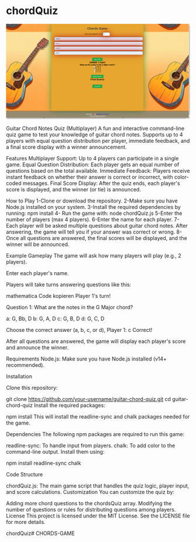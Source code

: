 # chordQuiz

![Screnshoot](https://github.com/Ammar-Alkhalidi/CHORDS-GAME/blob/main/refrence.png)


Guitar Chord Notes Quiz (Multiplayer) A fun and interactive command-line quiz game to test your knowledge of guitar chord notes. Supports up to 4 players with equal question distribution per player, immediate feedback, and a final score display with a winner announcement.

Features Multiplayer Support: Up to 4 players can participate in a single game. Equal Question Distribution: Each player gets an equal number of questions based on the total available. Immediate Feedback: Players receive instant feedback on whether their answer is correct or incorrect, with color-coded messages. Final Score Display: After the quiz ends, each player's score is displayed, and the winner (or tie) is announced.

How to Play 1-Clone or download the repository. 2-Make sure you have Node.js installed on your system. 3-Install the required dependencies by running: npm install 4- Run the game with: node chordQuiz.js 5-Enter the number of players (max 4 players). 6-Enter the name for each player. 7-Each player will be asked multiple questions about guitar chord notes. After answering, the game will tell you if your answer was correct or wrong. 8-Once all questions are answered, the final scores will be displayed, and the winner will be announced.

Example Gameplay The game will ask how many players will play (e.g., 2 players).

Enter each player's name.

Players will take turns answering questions like this:

mathematica Code kopieren Player 1's turn!

Question 1: What are the notes in the G Major chord?

a: G, Bb, D b: G, A, D c: G, B, D d: G, C, D

Choose the correct answer (a, b, c, or d), Player 1: c Correct!

After all questions are answered, the game will display each player's score and announce the winner.

Requirements Node.js: Make sure you have Node.js installed (v14+ recommended).

Installation

Clone this repository:

git clone https://github.com/your-username/guitar-chord-quiz.git cd guitar-chord-quiz Install the required packages:

npm install This will install the readline-sync and chalk packages needed for the game.

Dependencies The following npm packages are required to run this game:

readline-sync: To handle input from players. chalk: To add color to the command-line output. Install them using:

npm install readline-sync chalk

Code Structure

chordQuiz.js: The main game script that handles the quiz logic, player input, and score calculations. Customization You can customize the quiz by:

Adding more chord questions to the chordsQuiz array. Modifying the number of questions or rules for distributing questions among players. License This project is licensed under the MIT License. See the LICENSE file for more details.

chordQuiz# CHORDS-GAME
